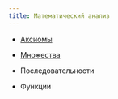 ```yaml
---
title: Математический анализ
---
```


* [Аксиомы](axiom)

* [Множества](set)

* Последовательности

* Функции